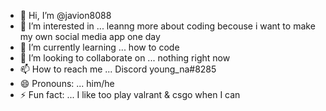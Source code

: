 - 👋 Hi, I’m @javion8088
- 👀 I’m interested in ... leanng more about coding becouse i want to make my own social media app one day
- 🌱 I’m currently learning ... how to code 
- 💞️ I’m looking to collaborate on ... nothing right now 
- 📫 How to reach me ... Discord young_na#8285
- 😄 Pronouns: ... him/he 
- ⚡ Fun fact: ... I like too play valrant & csgo when I can 

<!---
javion8088/javion8088 is a ✨ special ✨ repository because its `README.md` (this file) appears on your GitHub profile.
You can click the Preview link to take a look at your changes.
--->
